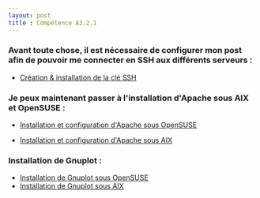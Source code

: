 ```yaml
---
layout: post
title : Compétence A3.2.1
---
```


### Avant toute chose, il est nécessaire de configurer mon post afin de pouvoir me connecter en SSH aux différents serveurs :

- [Création & installation de la clé SSH]()


### Je peux maintenant passer à l'installation d'Apache sous AIX et OpenSUSE :

- [Installation et configuration d'Apache sous OpenSUSE]()

- [Installation et configuration d'Apache sous AIX]()


###  Installation de Gnuplot :

- [Installation de Gnuplot sous OpenSUSE]()
- [Installation de Gnuplot sous AIX]()

